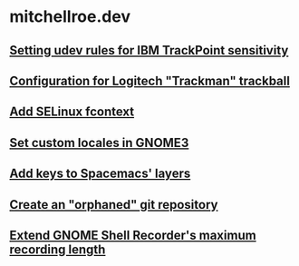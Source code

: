 # mitchellroe.dev

## [Setting udev rules for IBM TrackPoint sensitivity](trackpoint-udev.md)

## [Configuration for Logitech "Trackman" trackball](logitech-trackball.md)

## [Add SELinux fcontext](selinux-fcontext.md)

## [Set custom locales in GNOME3](custom-locale-gnome3.md)

## [Add keys to Spacemacs' layers](spacemacs-projectile-search.md)

## [Create an "orphaned" git repository](git-checkout-orphan.md)

## [Extend GNOME Shell Recorder's maximum recording length](gnome-shell-recorder.md)

